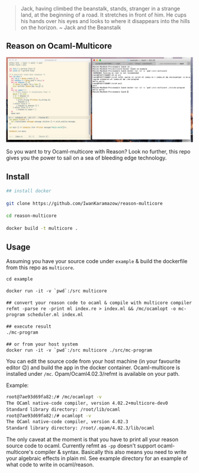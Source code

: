 > Jack, having climbed the beanstalk, stands, stranger in a strange land, at the beginning of a road. It stretches in front of him. He cups his hands over his eyes and looks to where it disappears into the hills on the horizon.
> ~ Jack and the Beanstalk

## Reason on Ocaml-Multicore

<img src="screenshot.png" />

So you want to try Ocaml-multicore with Reason?
Look no further, this repo gives you the power to sail on a sea of bleeding edge technology.

## Install

```bash
## install docker

git clone https://github.com/IwanKaramazow/reason-multicore

cd reason-multicore

docker build -t multicore .
```

## Usage

Assuming you have your source code under `example` & build the dockerfile from this repo as `multicore`.

```
cd example

docker run -it -v `pwd`:/src multicore

## convert your reason code to ocaml & compile with multicore compiler
refmt -parse re -print ml index.re > index.ml && /mc/ocamlopt -o mc-program scheduler.ml index.ml

## execute result
./mc-program

## or from your host system
docker run -it -v `pwd`:/src multicore ./src/mc-program
```

You can edit the source code from your host machine (in your favourite editor 😉) and build the app in the docker container.
Ocaml-multicore is installed under `/mc`. Opam/Ocaml4.02.3/refmt is available on your path.

Example:
```bash
root@7ae93d69fa82:/# /mc/ocamlopt -v
The OCaml native-code compiler, version 4.02.2+multicore-dev0
Standard library directory: /root/lib/ocaml
root@7ae93d69fa82:/# ocamlopt -v
The OCaml native-code compiler, version 4.02.3
Standard library directory: /root/.opam/4.02.3/lib/ocaml
```

The only caveat at the moment is that you have to print all your reason source code to ocaml.
Currently refmt as `-pp` doesn't support ocaml-multicore's compiler & syntax.
Basically this also means you need to write your algebraic effects in plain ml.
See example directory for an example of what code to write in ocaml/reason.


